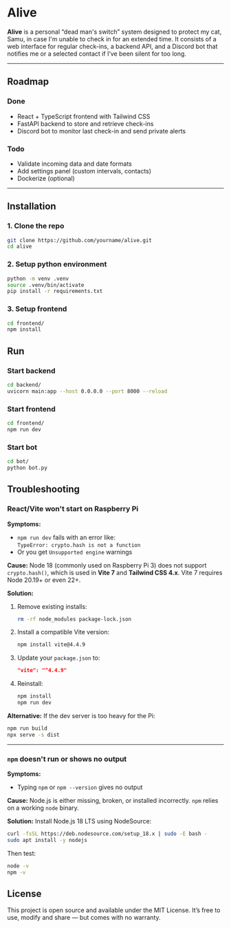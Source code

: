 # Alive

**Alive** is a personal “dead man's switch” system designed to protect my cat, Samu, in case I'm unable to check in for an extended time. It consists of a web interface for regular check-ins, a backend API, and a Discord bot that notifies me or a selected contact if I’ve been silent for too long.

---

## Roadmap

### Done
- React + TypeScript frontend with Tailwind CSS
- FastAPI backend to store and retrieve check-ins
- Discord bot to monitor last check-in and send private alerts

### Todo
- Validate incoming data and date formats
- Add settings panel (custom intervals, contacts)
- Dockerize (optional)

---

## Installation

### 1. Clone the repo

```sh
git clone https://github.com/yourname/alive.git
cd alive
```
### 2. Setup python environment

```sh
python -m venv .venv
source .venv/bin/activate
pip install -r requirements.txt
```


### 3. Setup frontend
```sh
cd frontend/
npm install
```


## Run
### Start backend
```sh
cd backend/
uvicorn main:app --host 0.0.0.0 --port 8000 --reload
```

### Start frontend
```sh
cd frontend/
npm run dev
```

### Start bot
```sh
cd bot/
python bot.py
```


## Troubleshooting

### React/Vite won't start on Raspberry Pi
**Symptoms:**
- `npm run dev` fails with an error like:  
  `TypeError: crypto.hash is not a function`
- Or you get `Unsupported engine` warnings

**Cause:**
Node 18 (commonly used on Raspberry Pi 3) does not support `crypto.hash()`, which is used in **Vite 7** and **Tailwind CSS 4.x**. Vite 7 requires Node 20.19+ or even 22+.

**Solution:**
1. Remove existing installs:
   ```bash
   rm -rf node_modules package-lock.json
   ```
2. Install a compatible Vite version:
   ```bash
   npm install vite@4.4.9
   ```
3. Update your `package.json` to:
   ```json
   "vite": "^4.4.9"
   ```
4. Reinstall:
   ```bash
   npm install
   npm run dev
   ```

**Alternative:**
If the dev server is too heavy for the Pi:
```bash
npm run build
npx serve -s dist
```

---

### `npm` doesn't run or shows no output

**Symptoms:**
- Typing `npm` or `npm --version` gives no output

**Cause:**
Node.js is either missing, broken, or installed incorrectly. `npm` relies on a working `node` binary.

**Solution:**
Install Node.js 18 LTS using NodeSource:
```bash
curl -fsSL https://deb.nodesource.com/setup_18.x | sudo -E bash -
sudo apt install -y nodejs
```
Then test:
```bash
node -v
npm -v
```



## License
This project is open source and available under the MIT License.
It’s free to use, modify and share — but comes with no warranty.
